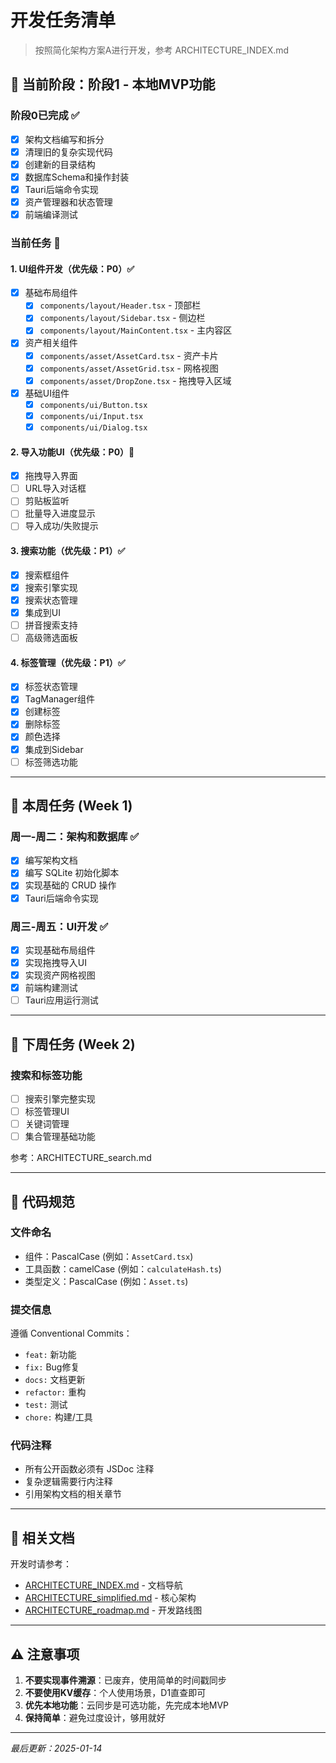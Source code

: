 # 开发任务清单

> 按照简化架构方案A进行开发，参考 ARCHITECTURE_INDEX.md

## 🎯 当前阶段：阶段1 - 本地MVP功能

### 阶段0已完成 ✅
- [x] 架构文档编写和拆分
- [x] 清理旧的复杂实现代码
- [x] 创建新的目录结构
- [x] 数据库Schema和操作封装
- [x] Tauri后端命令实现
- [x] 资产管理器和状态管理
- [x] 前端编译测试

### 当前任务 🔄

#### 1. UI组件开发（优先级：P0）✅
- [x] 基础布局组件
  - [x] `components/layout/Header.tsx` - 顶部栏
  - [x] `components/layout/Sidebar.tsx` - 侧边栏
  - [x] `components/layout/MainContent.tsx` - 主内容区
  
- [x] 资产相关组件
  - [x] `components/asset/AssetCard.tsx` - 资产卡片
  - [x] `components/asset/AssetGrid.tsx` - 网格视图
  - [x] `components/asset/DropZone.tsx` - 拖拽导入区域
  
- [x] 基础UI组件
  - [x] `components/ui/Button.tsx`
  - [x] `components/ui/Input.tsx`
  - [x] `components/ui/Dialog.tsx`

#### 2. 导入功能UI（优先级：P0）🔄
- [x] 拖拽导入界面
- [ ] URL导入对话框
- [ ] 剪贴板监听
- [ ] 批量导入进度显示
- [ ] 导入成功/失败提示

#### 3. 搜索功能（优先级：P1）✅
- [x] 搜索框组件
- [x] 搜索引擎实现
- [x] 搜索状态管理
- [x] 集成到UI
- [ ] 拼音搜索支持
- [ ] 高级筛选面板

#### 4. 标签管理（优先级：P1）✅
- [x] 标签状态管理
- [x] TagManager组件
- [x] 创建标签
- [x] 删除标签
- [x] 颜色选择
- [x] 集成到Sidebar
- [ ] 标签筛选功能

---

## 📅 本周任务 (Week 1)

### 周一-周二：架构和数据库 ✅
- [x] 编写架构文档
- [x] 编写 SQLite 初始化脚本
- [x] 实现基础的 CRUD 操作
- [x] Tauri后端命令实现

### 周三-周五：UI开发 ✅
- [x] 实现基础布局组件
- [x] 实现拖拽导入UI
- [x] 实现资产网格视图
- [x] 前端构建测试
- [ ] Tauri应用运行测试

---

## 🚀 下周任务 (Week 2)

### 搜索和标签功能
- [ ] 搜索引擎完整实现
- [ ] 标签管理UI
- [ ] 关键词管理
- [ ] 集合管理基础功能

参考：ARCHITECTURE_search.md

---

## 📝 代码规范

### 文件命名
- 组件：PascalCase (例如：`AssetCard.tsx`)
- 工具函数：camelCase (例如：`calculateHash.ts`)
- 类型定义：PascalCase (例如：`Asset.ts`)

### 提交信息
遵循 Conventional Commits：
- `feat:` 新功能
- `fix:` Bug修复
- `docs:` 文档更新
- `refactor:` 重构
- `test:` 测试
- `chore:` 构建/工具

### 代码注释
- 所有公开函数必须有 JSDoc 注释
- 复杂逻辑需要行内注释
- 引用架构文档的相关章节

---

## 🔗 相关文档

开发时请参考：
- [ARCHITECTURE_INDEX.md](./ARCHITECTURE_INDEX.md) - 文档导航
- [ARCHITECTURE_simplified.md](./ARCHITECTURE_simplified.md) - 核心架构
- [ARCHITECTURE_roadmap.md](./ARCHITECTURE_roadmap.md) - 开发路线图

---

## ⚠️ 注意事项

1. **不要实现事件溯源**：已废弃，使用简单的时间戳同步
2. **不要使用KV缓存**：个人使用场景，D1直查即可
3. **优先本地功能**：云同步是可选功能，先完成本地MVP
4. **保持简单**：避免过度设计，够用就好

---

*最后更新：2025-01-14*
